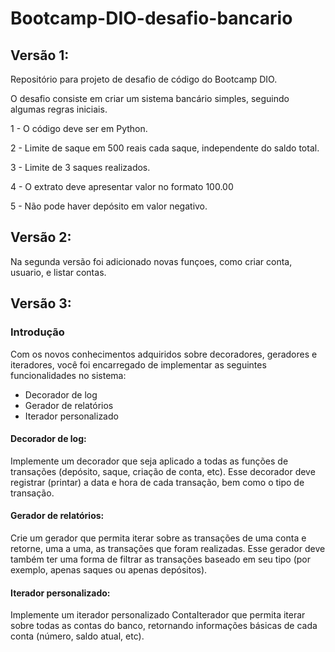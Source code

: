 # Bootcamp-DIO-desafio-bancario

## Versão 1:

Repositório para projeto de desafio de código do Bootcamp DIO.

O desafio consiste em criar um sistema bancário simples, seguindo algumas regras iniciais.

1 - O código deve ser em Python.

2 - Limite de saque em 500 reais cada saque, independente do saldo total.

3 - Limite de 3 saques realizados.

4 - O extrato deve apresentar valor no formato 100.00

5 - Não pode haver depósito em valor negativo.

## Versão 2:

Na segunda versão foi adicionado novas funçoes, como criar conta, usuario, e listar contas.

## Versão 3:

### Introdução

Com os novos conhecimentos adquiridos sobre decoradores, geradores e iteradores, você foi encarregado de implementar as seguintes funcionalidades no sistema:
- Decorador de log
- Gerador de relatórios
- Iterador personalizado

#### Decorador de log:

Implemente um decorador que seja aplicado a todas as funções de transações (depósito, saque, criação de conta, etc). Esse decorador deve registrar (printar) a data e hora de cada transação, bem como o tipo de transação.

#### Gerador de relatórios:

Crie um gerador que permita iterar sobre as transações de uma conta e retorne, uma a uma, as transações que foram realizadas. Esse gerador deve também ter uma forma de filtrar as transações baseado em seu tipo (por exemplo, apenas saques ou apenas depósitos).

#### Iterador personalizado:

Implemente um iterador personalizado ContaIterador que permita iterar sobre todas as contas do banco, retornando informações básicas de cada conta (número, saldo atual, etc).